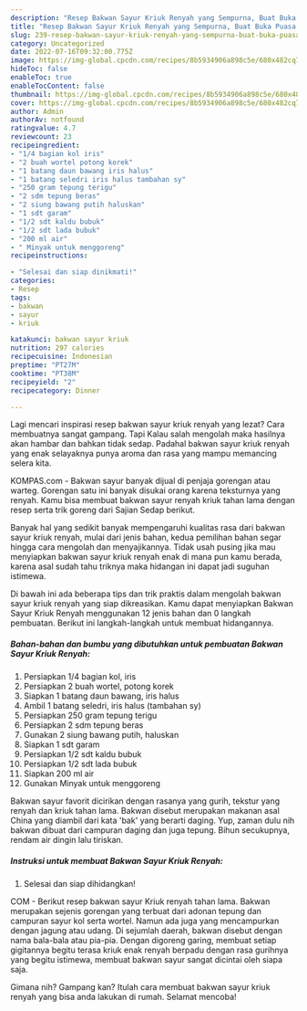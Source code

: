 ```yaml
---
description: "Resep Bakwan Sayur Kriuk Renyah yang Sempurna, Buat Buka Puasa Enak"
title: "Resep Bakwan Sayur Kriuk Renyah yang Sempurna, Buat Buka Puasa Enak"
slug: 239-resep-bakwan-sayur-kriuk-renyah-yang-sempurna-buat-buka-puasa-enak
category: Uncategorized
date: 2022-07-16T09:32:00.775Z
image: https://img-global.cpcdn.com/recipes/8b5934906a898c5e/680x482cq70/bakwan-sayur-kriuk-renyah-foto-resep-utama.jpg
hideToc: false
enableToc: true
enableTocContent: false
thumbnail: https://img-global.cpcdn.com/recipes/8b5934906a898c5e/680x482cq70/bakwan-sayur-kriuk-renyah-foto-resep-utama.jpg
cover: https://img-global.cpcdn.com/recipes/8b5934906a898c5e/680x482cq70/bakwan-sayur-kriuk-renyah-foto-resep-utama.jpg
author: Admin
authorAv: notfound
ratingvalue: 4.7
reviewcount: 23
recipeingredient:
- "1/4 bagian kol iris"
- "2 buah wortel potong korek"
- "1 batang daun bawang iris halus"
- "1 batang seledri iris halus tambahan sy"
- "250 gram tepung terigu"
- "2 sdm tepung beras"
- "2 siung bawang putih haluskan"
- "1 sdt garam"
- "1/2 sdt kaldu bubuk"
- "1/2 sdt lada bubuk"
- "200 ml air"
- " Minyak untuk menggoreng"
recipeinstructions:

- "Selesai dan siap dinikmati!"
categories:
- Resep
tags:
- bakwan
- sayur
- kriuk

katakunci: bakwan sayur kriuk 
nutrition: 297 calories
recipecuisine: Indonesian
preptime: "PT27M"
cooktime: "PT38M"
recipeyield: "2"
recipecategory: Dinner

---
```



Lagi mencari inspirasi resep bakwan sayur kriuk renyah yang lezat? Cara membuatnya sangat gampang. Tapi Kalau salah mengolah maka hasilnya akan hambar dan bahkan tidak sedap. Padahal bakwan sayur kriuk renyah yang enak selayaknya punya aroma dan rasa yang mampu memancing selera kita.


KOMPAS.com - Bakwan sayur banyak dijual di penjaja gorengan atau warteg. Gorengan satu ini banyak disukai orang karena teksturnya yang renyah. Kamu bisa membuat bakwan sayur renyah kriuk tahan lama dengan resep serta trik goreng dari Sajian Sedap berikut.

Banyak hal yang sedikit banyak mempengaruhi kualitas rasa dari bakwan sayur kriuk renyah, mulai dari jenis bahan, kedua pemilihan bahan segar hingga cara mengolah dan menyajikannya. Tidak usah pusing jika mau menyiapkan bakwan sayur kriuk renyah enak di mana pun kamu berada, karena asal sudah tahu triknya maka hidangan ini dapat jadi suguhan istimewa.


Di bawah ini ada beberapa tips dan trik praktis dalam mengolah bakwan sayur kriuk renyah yang siap dikreasikan. Kamu dapat menyiapkan Bakwan Sayur Kriuk Renyah menggunakan 12 jenis bahan dan 0 langkah pembuatan. Berikut ini langkah-langkah untuk membuat hidangannya.

<!--inarticleads1-->

##### Bahan-bahan dan bumbu yang dibutuhkan untuk pembuatan Bakwan Sayur Kriuk Renyah:

1. Persiapkan 1/4 bagian kol, iris
1. Persiapkan 2 buah wortel, potong korek
1. Siapkan 1 batang daun bawang, iris halus
1. Ambil 1 batang seledri, iris halus (tambahan sy)
1. Persiapkan 250 gram tepung terigu
1. Persiapkan 2 sdm tepung beras
1. Gunakan 2 siung bawang putih, haluskan
1. Siapkan 1 sdt garam
1. Persiapkan 1/2 sdt kaldu bubuk
1. Persiapkan 1/2 sdt lada bubuk
1. Siapkan 200 ml air
1. Gunakan  Minyak untuk menggoreng


Bakwan sayur favorit dicirikan dengan rasanya yang gurih, tekstur yang renyah dan kriuk tahan lama. Bakwan disebut merupakan makanan asal China yang diambil dari kata &#39;bak&#39; yang berarti daging. Yup, zaman dulu nih bakwan dibuat dari campuran daging dan juga tepung. Bihun secukupnya, rendam air dingin lalu tiriskan. 

<!--inarticleads2-->

##### Instruksi untuk membuat Bakwan Sayur Kriuk Renyah:


1. Selesai dan siap dihidangkan!

COM - Berikut resep bakwan sayur Kriuk renyah tahan lama. Bakwan merupakan sejenis gorengan yang terbuat dari adonan tepung dan campuran sayur kol serta wortel. Namun ada juga yang mencampurkan dengan jagung atau udang. Di sejumlah daerah, bakwan disebut dengan nama bala-bala atau pia-pia. Dengan digoreng garing, membuat setiap gigitannya begitu terasa kriuk enak renyah berpadu dengan rasa gurihnya yang begitu istimewa, membuat bakwan sayur sangat dicintai oleh siapa saja. 

Gimana nih? Gampang kan? Itulah cara membuat bakwan sayur kriuk renyah yang bisa anda lakukan di rumah. Selamat mencoba!
